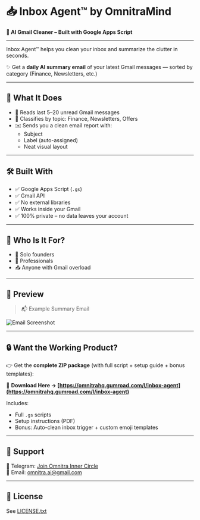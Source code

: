 
# 📥 Inbox Agent™ by OmnitraMind

**🧠 AI Gmail Cleaner – Built with Google Apps Script**

---

Inbox Agent™ helps you clean your inbox and summarize the clutter in seconds.

✨ Get a **daily AI summary email** of your latest Gmail messages — sorted by category (Finance, Newsletters, etc.)

---

## 🔧 What It Does

- 🧠 Reads last 5–20 unread Gmail messages
- 📌 Classifies by topic: Finance, Newsletters, Offers
- ✉️ Sends you a clean email report with:
  - Subject
  - Label (auto-assigned)
  - Neat visual layout

---

## 🛠 Built With

- ✅ Google Apps Script (`.gs`)
- ✅ Gmail API
- ✅ No external libraries
- ✅ Works inside your Gmail
- ✅ 100% private – no data leaves your account

---

## 🚀 Who Is It For?

- 🧍 Solo founders
- 💼 Professionals
- 📥 Anyone with Gmail overload

---

## 📸 Preview

> 📬 Example Summary Email

![Email Screenshot](screenshots/inbox-agent-summary.jpg)

---

## 🔒 Want the Working Product?

👉 Get the **complete ZIP package** (with full script + setup guide + bonus templates):

🎁 **Download Here → [https://omnitrahq.gumroad.com/l/inbox-agent](https://omnitrahq.gumroad.com/l/inbox-agent)**

Includes:
- Full `.gs` scripts
- Setup instructions (PDF)
- Bonus: Auto-clean inbox trigger + custom emoji templates

---

## 📣 Support

💬 Telegram: [Join Omnitra Inner Circle](https://t.me/OmnitraInnerCircle)  
📧 Email: [omnitra.ai@gmail.com](mailto:omnitra.ai@gmail.com)

---

## 📘 License

See [LICENSE.txt](LICENSE.txt)
